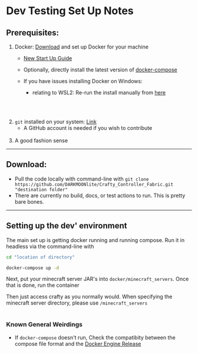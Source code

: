 # Dev Testing Set Up Notes

## Prerequisites:

1. Docker: [Download](https://docs.docker.com/compose/install/) and set up Docker for your machine
   - [New Start Up Guide](https://www.docker.com/get-started)
   - Optionally, directly install the latest version of [docker-compose](https://github.com/docker/compose)
  
    - If you have issues installing Docker on Windows: 
      - relating to WSL2: Re-run the install manually from [here](https://docs.microsoft.com/en-gb/windows/wsl/install-manual#step-4---download-the-linux-kernel-update-package)

<br/><br/>     

2. `git` installed on your system: [Link](https://git-scm.com/downloads)
    - A GitHub account is needed if you wish to contribute 
<br/><br/> 
3. A good fashion sense

---
## Download:

  * Pull the code locally with command-line with `git clone https://github.com/DARKMOONlite/Crafty_Controller_Fabric.git "destination folder" `
  * There are currently no build, docs, or test actions to run. This is pretty bare bones.
---
## Setting up the dev' environment 

The main set up is getting docker running and running compose. Run it in headless via the command-line with


```bash
cd "location of directory"

docker-compose up -d
```

Next, put your minecraft server JAR's into `docker/minecraft_servers`. 
Once that is done, run the container

Then just access crafty as you normally would. When specifying the minecraft server directory, please use `/minecraft_servers`
<br/><br/> 

### Known General Weirdings 
-  If `docker-compose` doesn't run, Check the compatibity between the compose file format and the [Docker Engine Release](https://docs.docker.com/compose/compose-file/compose-versioning/)